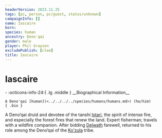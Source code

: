 ```yaml
---
headerVersion: 2023.11.25
tags: [pc, person, pc/guest, status/unknown]
campaignInfo: []
name: Iascaire
born:
species: human
ancestry: Deno'qai
gender: male
player: Phil Grayson
excludePublish: [clee]
title: Iascaire
---
```

# Iascaire
<div class="grid cards ext-narrow-margin ext-one-column" markdown>
- :octicons-info-24:{ .lg .middle } __Biographical Information__

    A Deno'qai [human](<../../../../species/humans/humans.md>) (he/him)  
    { .bio }

</div>


A Deno’qai druid and devotee of the tanshi [Istari](<../../../../cosmology/gods/tanshi/istari.md>), the spirit of intense fire, and especially the forest fires that renew the land. Expert fisherman; travels with a wildfire companion. After bidding [Delwath](<../delwath.md>) farewell, returned to his role among the Deno’qai of the [Ko'zula](<../../../../groups/deno-qai/northern-tribes/ko-zula.md>) tribe. 
